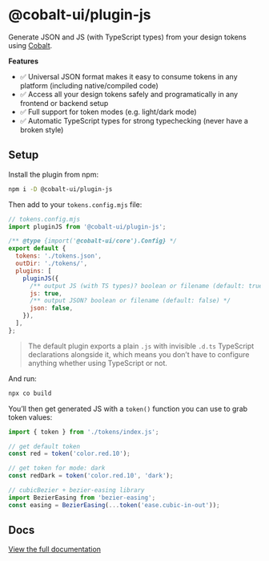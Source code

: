# @cobalt-ui/plugin-js

Generate JSON and JS (with TypeScript types) from your design tokens using [Cobalt](https://cobalt-ui.pages.dev).

**Features**

- ✅ Universal JSON format makes it easy to consume tokens in any platform (including native/compiled code)
- ✅ Access all your design tokens safely and programatically in any frontend or backend setup
- ✅ Full support for token modes (e.g. light/dark mode)
- ✅ Automatic TypeScript types for strong typechecking (never have a broken style)

## Setup

Install the plugin from npm:

```bash
npm i -D @cobalt-ui/plugin-js
```

Then add to your `tokens.config.mjs` file:

```js
// tokens.config.mjs
import pluginJS from '@cobalt-ui/plugin-js';

/** @type {import('@cobalt-ui/core').Config} */
export default {
  tokens: './tokens.json',
  outDir: './tokens/',
  plugins: [
    pluginJS({
      /** output JS (with TS types)? boolean or filename (default: true) */
      js: true,
      /** output JSON? boolean or filename (default: false) */
      json: false,
    }),
  ],
};
```

> The default plugin exports a plain `.js` with invisible `.d.ts` TypeScript declarations alongside it, which means you don’t have to configure anything whether using TypeScript or not.

And run:

```sh
npx co build
```

You’ll then get generated JS with a `token()` function you can use to grab token values:

```js
import { token } from './tokens/index.js';

// get default token
const red = token('color.red.10');

// get token for mode: dark
const redDark = token('color.red.10', 'dark');

// cubicBezier + bezier-easing library
import BezierEasing from 'bezier-easing';
const easing = BezierEasing(...token('ease.cubic-in-out'));
```

## Docs

[View the full documentation](https://cobalt-ui.pages.dev/integrations/js)

